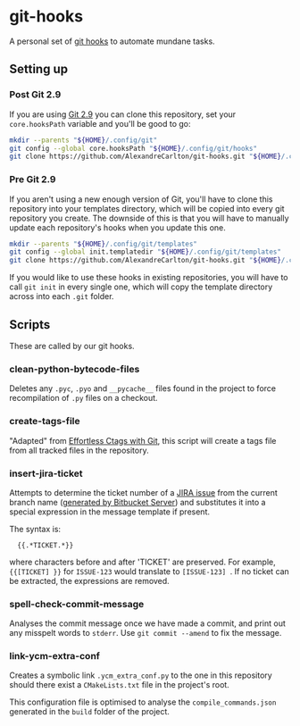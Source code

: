 # git-hooks
A personal set of [git hooks](https://git-scm.com/book/en/v2/Customizing-Git-Git-Hooks)
to automate mundane tasks.

## Setting up

### Post Git 2.9
If you are using [Git 2.9](https://github.com/git/git/blob/master/Documentation/RelNotes/2.9.0.txt)
you can clone this repository, set your `core.hooksPath` variable and you'll be
good to go:

```bash
mkdir --parents "${HOME}/.config/git"
git config --global core.hooksPath "${HOME}/.config/git/hooks"
git clone https://github.com/AlexandreCarlton/git-hooks.git "${HOME}/.config/git/hooks"
```

### Pre Git 2.9
If you aren't using a new enough version of Git, you'll have to clone this
repository into your templates directory, which will be copied into every git
repository you create. The downside of this is that you will have to manually
update each repository's hooks when you update this one.

```bash
mkdir --parents "${HOME}/.config/git/templates"
git config --global init.templatedir "${HOME}/.config/git/templates"
git clone https://github.com/AlexandreCarlton/git-hooks.git "${HOME}/.config/git/templates/hooks"
```

If you would like to use these hooks in existing repositories, you will have to
call `git init` in every single one, which will copy the template directory
across into each `.git` folder.

## Scripts

These are called by our git hooks.

### clean-python-bytecode-files
Deletes any `.pyc`, `.pyo` and `__pycache__` files found in the project to
force recompilation of `.py` files on a checkout.

### create-tags-file
"Adapted" from [Effortless Ctags with Git](https://tbaggery.com/2011/08/08/effortless-ctags-with-git.html),
this script will create a tags file from all tracked files in the repository.

### insert-jira-ticket
Attempts to determine the ticket number of a [JIRA issue](https://confluence.atlassian.com/jira064/what-is-an-issue-720416138.html)
from the current branch name ([generated by Bitbucket Server](https://confluence.atlassian.com/bitbucketserver/using-branches-in-bitbucket-server-776639968.html#UsingbranchesinBitbucketServer-Creatingbranches))
and substitutes it into a special expression in the message template if present.

The syntax is:
```
  {{.*TICKET.*}}
```
where characters before and after 'TICKET' are preserved.
For example, `{{[TICKET] }}` for `ISSUE-123` would translate to `[ISSUE-123] `.
If no ticket can be extracted, the expressions are removed.

### spell-check-commit-message
Analyses the commit message once we have made a commit, and print out any
misspelt words to `stderr`. Use `git commit --amend` to fix the message.

### link-ycm-extra-conf
Creates a symbolic link `.ycm_extra_conf.py` to the one in this repository
should there exist a `CMakeLists.txt` file in the project's root.

This configuration file is optimised to analyse the `compile_commands.json`
generated in the `build` folder of the project.

